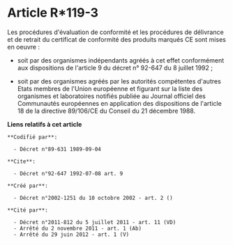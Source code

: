 # Article R*119-3

Les procédures d'évaluation de conformité et les procédures de délivrance et de retrait du certificat de conformité des
produits marqués CE sont mises en oeuvre :

- soit par des organismes indépendants agréés à cet effet conformément aux dispositions de l'article 9 du décret n° 92-647 du
8 juillet 1992 ;

- soit par des organismes agréés par les autorités compétentes d'autres Etats membres de l'Union européenne et figurant sur
la liste des organismes et laboratoires notifiés publiée au Journal officiel des Communautés européennes en application des
dispositions de l'article 18 de la directive 89/106/CE du Conseil du 21 décembre 1988.

**Liens relatifs à cet article**

	**Codifié par**:

	  - Décret n°89-631 1989-09-04

	**Cite**:

	  - Décret n°92-647 1992-07-08 art. 9

	**Créé par**:

	  - Décret n°2002-1251 du 10 octobre 2002 - art. 2 ()

	**Cité par**:

	  - Décret n°2011-812 du 5 juillet 2011 - art. 11 (VD)
	  - Arrêté du 2 novembre 2011 - art. 1 (Ab)
	  - Arrêté du 29 juin 2012 - art. 1 (V)
